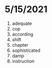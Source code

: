 # 5/15/2021

1. adequate
2. cop
3. according
4. shift
5. chapter
6. sophisticated
7. damp
8. instruction
